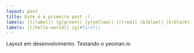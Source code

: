 ```yaml
---
layout: post
title: Este é o primeiro post ;)
labels: |l|label|| |g|green|| |y|yellow|| |r|red|| |b|blue|| |k|black||
labels: |l|hello-world|| |g|#first||
---
```

Layout em desenvolvimento. Testando o yeoman.io